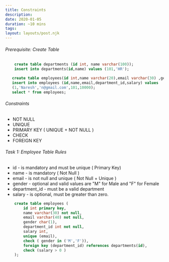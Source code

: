 ```yaml
---
title: Constraints
description: 
date: 2020-01-05
duration: ~10 mins
tags:
layout: layouts/post.njk
---
```


###### Prerequisite: Create Table

```sql
    create table departments (id int, name varchar(100));
    insert into departments(id,name) values (101,'HR');
```

```sql
   create table employees(id int,name varchar(20),email varchar(30) ,gender char(1),department_id int, salary int);
   insert into employees (id,name,email,department_id,salary) values 
   (1,'Naresh','n@gmail.com',101,10000);
   select * from employees;

``` 

###### Constraints 

- NOT NULL 
- UNIQUE
- PRIMARY KEY ( UNIQUE + NOT NULL )
- CHECK
- FOREIGN KEY

###### Task 1: Employee Table Rules

- id - is mandatory and must be unique ( Primary Key) 
- name - is mandatory  ( Not Null )
- email - is not null  and unique ( Not Null + Unique )
- gender - optional and valid values are "M" for Male and "F" for Female
- department_id - must be a valid department 
- salary - is optional, must be greater than zero.


```sql
    create table employees (
        id int primary key,
        name varchar(30) not null,
        email varchar(40) not null,
        gender char(1),
        department_id int not null,
        salary int,
        unique (email),
        check ( gender in ('M','F')),
        foreign key (department_id) references departments(id),
        check (salary > 0 )
    );
```


